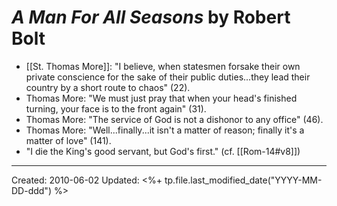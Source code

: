 
# *A Man For All Seasons* by Robert Bolt

- [[St. Thomas More]]: "I believe, when statesmen forsake their own private conscience for the sake of their public duties...they lead their country by a short route to chaos" (22).
- Thomas More: "We must just pray that when your head's finished turning, your face is to the front again" (31).
- Thomas More: "The service of God is not a dishonor to any office" (46).
- Thomas More: "Well...finally...it isn't a matter of reason; finally it's a matter of love" (141).
- "I die the King's good servant, but God's first." (cf. [[Rom-14#v8]])


---
Created: 2010-06-02
Updated: <%+ tp.file.last_modified_date("YYYY-MM-DD-ddd") %>

